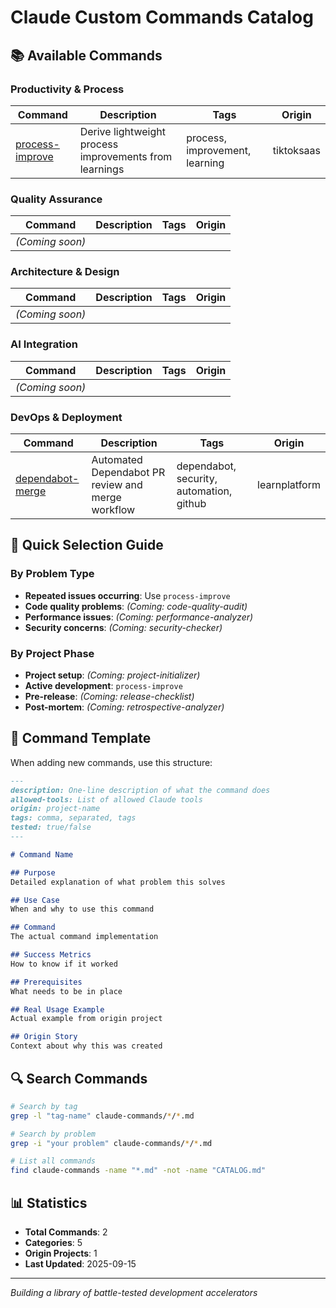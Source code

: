 # Claude Custom Commands Catalog

## 📚 Available Commands

### Productivity & Process
| Command | Description | Tags | Origin |
|---------|-------------|------|--------|
| [process-improve](productivity/process-improve.md) | Derive lightweight process improvements from learnings | process, improvement, learning | tiktoksaas |

### Quality Assurance
| Command | Description | Tags | Origin |
|---------|-------------|------|--------|
| *(Coming soon)* | | | |

### Architecture & Design
| Command | Description | Tags | Origin |
|---------|-------------|------|--------|
| *(Coming soon)* | | | |

### AI Integration
| Command | Description | Tags | Origin |
|---------|-------------|------|--------|
| *(Coming soon)* | | | |

### DevOps & Deployment
| Command | Description | Tags | Origin |
|---------|-------------|------|--------|
| [dependabot-merge](devops/dependabot-merge.md) | Automated Dependabot PR review and merge workflow | dependabot, security, automation, github | learnplatform |

## 🎯 Quick Selection Guide

### By Problem Type
- **Repeated issues occurring**: Use `process-improve`
- **Code quality problems**: *(Coming: code-quality-audit)*
- **Performance issues**: *(Coming: performance-analyzer)*
- **Security concerns**: *(Coming: security-checker)*

### By Project Phase
- **Project setup**: *(Coming: project-initializer)*
- **Active development**: `process-improve`
- **Pre-release**: *(Coming: release-checklist)*
- **Post-mortem**: *(Coming: retrospective-analyzer)*

## 📝 Command Template

When adding new commands, use this structure:

```markdown
---
description: One-line description of what the command does
allowed-tools: List of allowed Claude tools
origin: project-name
tags: comma, separated, tags
tested: true/false
---

# Command Name

## Purpose
Detailed explanation of what problem this solves

## Use Case
When and why to use this command

## Command
The actual command implementation

## Success Metrics
How to know if it worked

## Prerequisites
What needs to be in place

## Real Usage Example
Actual example from origin project

## Origin Story
Context about why this was created
```

## 🔍 Search Commands

```bash
# Search by tag
grep -l "tag-name" claude-commands/*/*.md

# Search by problem
grep -i "your problem" claude-commands/*/*.md

# List all commands
find claude-commands -name "*.md" -not -name "CATALOG.md"
```

## 📊 Statistics
- **Total Commands**: 2
- **Categories**: 5
- **Origin Projects**: 1
- **Last Updated**: 2025-09-15

---

*Building a library of battle-tested development accelerators*